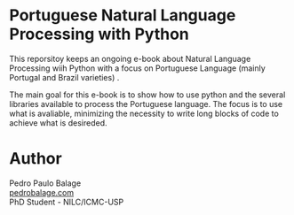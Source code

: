# Portuguese Natural Language Processing with Python

This reporsitoy keeps an ongoing e-book about Natural Language Processing wiih Python with a focus on Portuguese Language (mainly Portugal and Brazil varieties) .

The main goal for this e-book is to show how to use python and the several libraries available to process the Portuguese language. The focus is to use what is avaliable, minimizing the necessity to write long blocks of code to achieve what is desireded.

# Author
Pedro Paulo Balage   
[pedrobalage.com](http://pedrobalage.com)   
PhD Student - NILC/ICMC-USP
